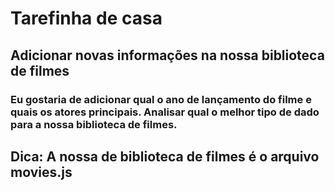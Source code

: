 # Tarefinha de casa

## Adicionar novas informações na nossa biblioteca de filmes

### Eu gostaria de adicionar qual o ano de lançamento do filme e quais os atores principais. Analisar qual o melhor tipo de dado para a nossa biblioteca de filmes.

## Dica: A nossa de biblioteca de filmes é o arquivo movies.js

